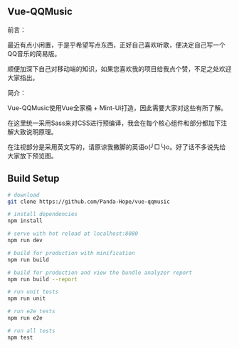 ## Vue-QQMusic
前言：  

最近有点小闲置，于是乎希望写点东西，正好自己喜欢听歌，便决定自己写一个QQ音乐的简易版。

顺便加深下自己对移动端的知识，如果您喜欢我的项目给我点个赞，不足之处欢迎大家指出。

简介：  

Vue-QQMusic使用Vue全家桶 + Mint-Ui打造，因此需要大家对这些有所了解。  

在这里统一采用Sass来对CSS进行预编译，我会在每个核心组件和部分都加下注解大致说明原理。

在注视部分是采用英文写的，请原谅我撇脚的英语o(╯□╰)o。好了话不多说先给大家放下预览图。  
## Build Setup

``` bash
# download
git clone https://github.com/Panda-Hope/vue-qqmusic

# install dependencies
npm install

# serve with hot reload at localhost:8080
npm run dev

# build for production with minification
npm run build

# build for production and view the bundle analyzer report
npm run build --report

# run unit tests
npm run unit

# run e2e tests
npm run e2e

# run all tests
npm test
```

